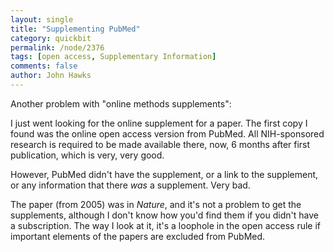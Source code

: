 ```yaml
---
layout: single 
title: "Supplementing PubMed" 
category: quickbit
permalink: /node/2376
tags: [open access, Supplementary Information] 
comments: false 
author: John Hawks 
---
```


Another problem with "online methods supplements": 

I just went looking for the online supplement for a paper. The first copy I found was the online open access version from PubMed. All NIH-sponsored research is required to be made available there, now, 6 months after first publication, which is very, very good. 

However, PubMed didn't have the supplement, or a link to the supplement, or any information that there <I>was</i> a supplement. Very bad. 

The paper (from 2005) was in <i>Nature</I>, and it's not a problem to get the supplements, although I don't know how you'd find them if you didn't have a subscription. The way I look at it, it's a loophole in the open access rule if important elements of the papers are excluded from PubMed. 

